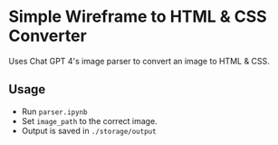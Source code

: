 # Simple Wireframe to HTML & CSS Converter

Uses Chat GPT 4's image parser to convert an image to HTML & CSS.

## Usage

- Run `parser.ipynb`
- Set `image_path` to the correct image.
- Output is saved in `./storage/output`
